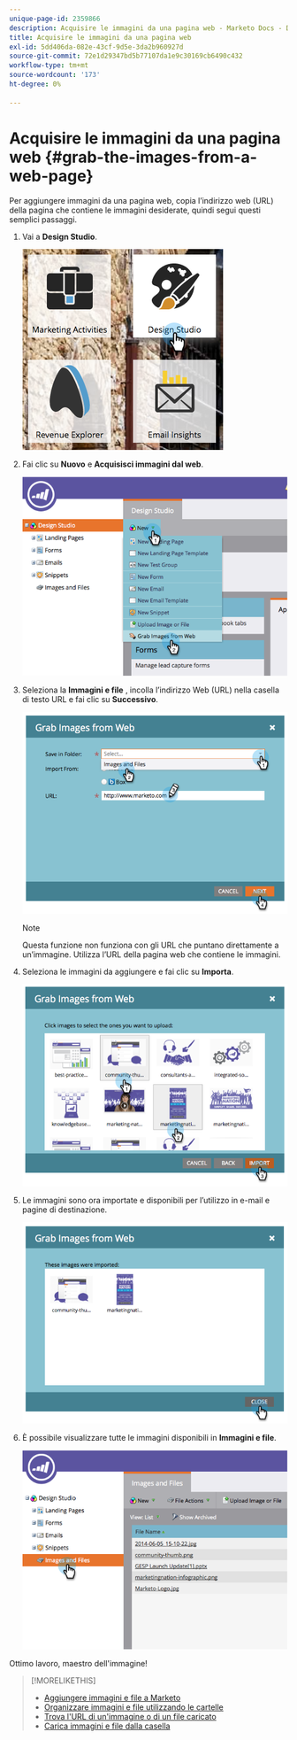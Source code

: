 ```yaml
---
unique-page-id: 2359866
description: Acquisire le immagini da una pagina web - Marketo Docs - Documentazione del prodotto
title: Acquisire le immagini da una pagina web
exl-id: 5dd406da-082e-43cf-9d5e-3da2b960927d
source-git-commit: 72e1d29347bd5b77107da1e9c30169cb6490c432
workflow-type: tm+mt
source-wordcount: '173'
ht-degree: 0%

---
```


# Acquisire le immagini da una pagina web {#grab-the-images-from-a-web-page}

Per aggiungere immagini da una pagina web, copia l’indirizzo web (URL) della pagina che contiene le immagini desiderate, quindi segui questi semplici passaggi.

1. Vai a **Design Studio**.

   ![](assets/designstudio-2.png)

1. Fai clic su **Nuovo** e **Acquisisci immagini dal web**.

   ![](assets/image2014-9-16-11-3a37-3a46.png)

1. Seleziona la **Immagini e file** , incolla l’indirizzo Web (URL) nella casella di testo URL e fai clic su **Successivo**.

   ![](assets/image2014-9-16-11-3a37-3a55.png)

   >[!NOTE]
   >
   >Questa funzione non funziona con gli URL che puntano direttamente a un’immagine. Utilizza l’URL della pagina web che contiene le immagini.

1. Seleziona le immagini da aggiungere e fai clic su **Importa**.

   ![](assets/image2014-9-16-11-3a38-3a3.png)

1. Le immagini sono ora importate e disponibili per l’utilizzo in e-mail e pagine di destinazione.

   ![](assets/image2014-9-16-11-3a38-3a9.png)

1. È possibile visualizzare tutte le immagini disponibili in **Immagini e file**.

   ![](assets/image2014-9-16-11-3a38-3a18.png)

Ottimo lavoro, maestro dell&#39;immagine!

>[!MORELIKETHIS]
>
>* [Aggiungere immagini e file a Marketo](/help/marketo/product-docs/demand-generation/images-and-files/add-images-and-files-to-marketo.md)
>* [Organizzare immagini e file utilizzando le cartelle](/help/marketo/product-docs/demand-generation/images-and-files/organize-your-images-and-files-using-folders.md)
>* [Trova l&#39;URL di un&#39;immagine o di un file caricato](/help/marketo/product-docs/demand-generation/images-and-files/find-the-url-of-an-uploaded-image-or-file.md)
>* [Carica immagini e file dalla casella](/help/marketo/product-docs/demand-generation/images-and-files/upload-images-and-files-from-box.md)

